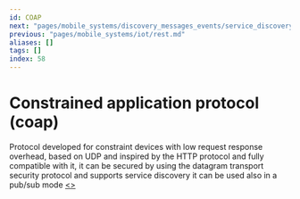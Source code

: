 ```yaml
---
id: COAP
next: "pages/mobile_systems/discovery_messages_events/service_discovery.md"
previous: "pages/mobile_systems/iot/rest.md"
aliases: []
tags: []
index: 58
---
```


# Constrained application protocol (coap)

Protocol developed for constraint devices with low request response overhead, based on UDP and inspired by the HTTP protocol and fully compatible with it, it can be secured by using the datagram transport security protocol and supports service discovery it can be used also in a pub/sub mode
[<](pages/mobile_systems/iot/rest.md)[>](pages/mobile_systems/discovery_messages_events/service_discovery.md)

